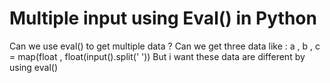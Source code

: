 
# Multiple input using Eval() in Python

Can we use eval() to get multiple data ?
Can we get three data like : a , b , c = map(float , float(input().split(' '))
But i want these data are different by using eval()

        
